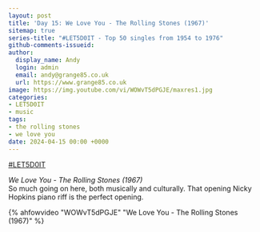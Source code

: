 ```yaml
---
layout: post
title: 'Day 15: We Love You - The Rolling Stones (1967)'
sitemap: true
series-title: "#LET5D0IT - Top 50 singles from 1954 to 1976"
github-comments-issueid:
author:
  display_name: Andy
  login: admin
  email: andy@grange85.co.uk
  url: https://www.grange85.co.uk
image: https://img.youtube.com/vi/WOWvT5dPGJE/maxres1.jpg
categories:
- LET5D0IT
- music
tags:
- the rolling stones
- we love you
date: 2024-04-15 00:00 +0000
---
```

[#LET5D0IT](https://bsky.app/profile/let5d0it.bsky.social)

_We Love You - The Rolling Stones (1967)_  
So much going on here, both musically and culturally. That opening Nicky Hopkins piano riff is the perfect opening.

{% ahfowvideo "WOWvT5dPGJE" "We Love You - The Rolling Stones (1967)" %}
